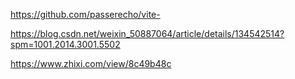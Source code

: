 https://github.com/passerecho/vite-

https://blog.csdn.net/weixin_50887064/article/details/134542514?spm=1001.2014.3001.5502

https://www.zhixi.com/view/8c49b48c
